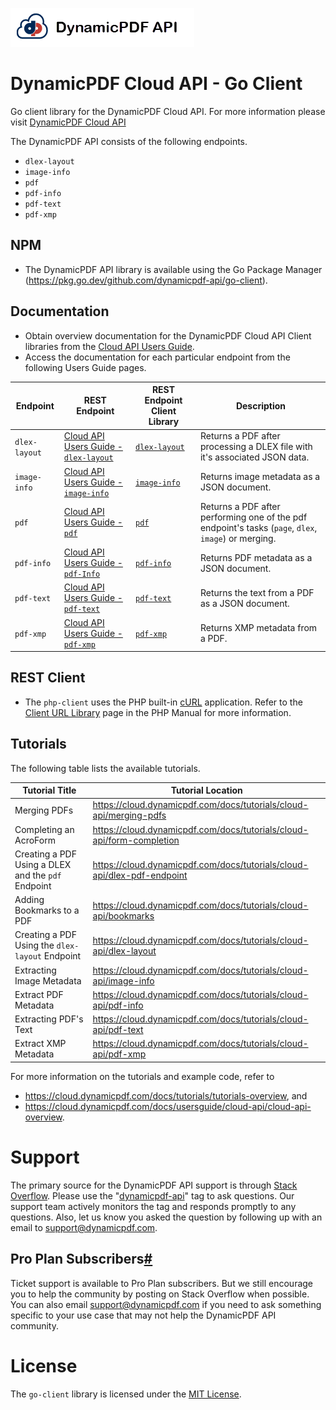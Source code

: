 ![](./logo-banner2.png)

DynamicPDF Cloud API - Go Client
================================

Go client library for the DynamicPDF Cloud API. For more information please visit [DynamicPDF Cloud API](https://cloud.dynamicpdf.com/ "DynamicPDF Cloud API Homepage")

The DynamicPDF API consists of the following endpoints.

* `dlex-layout`
* `image-info`
* `pdf`
* `pdf-info`
* `pdf-text`
* `pdf-xmp`

## NPM

* The DynamicPDF API library is available using the Go Package Manager (https://pkg.go.dev/github.com/dynamicpdf-api/go-client).

## Documentation

* Obtain overview documentation for the DynamicPDF Cloud API Client libraries from the [Cloud API Users Guide](https://cloud.dynamicpdf.com/docs/usersguide/cloud-api/client-libraries/cloud-api-client-libraries).
* Access the documentation for each particular endpoint from the following Users Guide pages. 

| Endpoint      | REST Endpoint                                                | REST Endpoint Client Library                                 | Description                                                  |
| ------------- | ------------------------------------------------------------ | ------------------------------------------------------------ | ------------------------------------------------------------ |
| `dlex-layout` | [Cloud API Users Guide - `dlex-layout`](https://cloud.dynamicpdf.com/docs/usersguide/cloud-api/cloud-api-dlex-layout) | [`dlex-layout`](https://cloud.dynamicpdf.com/docs/usersguide/cloud-api/client-libraries/client-api-dlex-layout) | Returns a PDF after processing a DLEX file with it's associated JSON data. |
| `image-info`  | [Cloud API Users Guide - `image-info`](https://cloud.dynamicpdf.com/docs/usersguide/cloud-api/cloud-api-image-info) | [`image-info`](https://cloud.dynamicpdf.com/docs/usersguide/cloud-api/client-libraries/client-api-image-info) | Returns image metadata as a JSON document.                   |
| `pdf`         | [Cloud API Users Guide - `pdf`](https://cloud.dynamicpdf.com/docs/usersguide/cloud-api/cloud-api-pdf) | [`pdf`](https://cloud.dynamicpdf.com/docs/usersguide/cloud-api/client-libraries/client-api-pdf) | Returns a PDF after performing one of the pdf endpoint's tasks (`page`, `dlex`, `image`) or merging. |
| `pdf-info`    | [Cloud API Users Guide - `pdf-Info`](https://cloud.dynamicpdf.com/docs/usersguide/cloud-api/cloud-api-pdf-info) | [`pdf-info`](https://cloud.dynamicpdf.com/docs/usersguide/cloud-api/client-libraries/client-api-pdf-info) | Returns PDF metadata as a JSON document.                     |
| `pdf-text`    | [Cloud API Users Guide - `pdf-text`](https://cloud.dynamicpdf.com/docs/usersguide/cloud-api/cloud-api-pdf-text) | [`pdf-text`](https://cloud.dynamicpdf.com/docs/usersguide/cloud-api/client-libraries/client-api-pdf-text) | Returns the text from a PDF as a JSON document.              |
| `pdf-xmp`     | [Cloud API Users Guide - `pdf-xmp`](https://cloud.dynamicpdf.com/docs/usersguide/cloud-api/cloud-api-pdf-xmp) | [`pdf-xmp`](https://cloud.dynamicpdf.com/docs/usersguide/cloud-api/client-libraries/client-api-pdf-xmp) | Returns XMP metadata from a PDF.                             |

## REST Client

* The `php-client` uses the PHP built-in [cURL](https://curl.se/) application. Refer to the [Client URL Library](https://www.php.net/manual/en/book.curl.php) page in the PHP Manual for more information.

## **Tutorials**

The following table lists the available tutorials. 

| Tutorial Title                                     | Tutorial Location                                            |
| -------------------------------------------------- | ------------------------------------------------------------ |
| Merging PDFs                                       | https://cloud.dynamicpdf.com/docs/tutorials/cloud-api/merging-pdfs |
| Completing an AcroForm                             | https://cloud.dynamicpdf.com/docs/tutorials/cloud-api/form-completion |
| Creating a PDF Using a DLEX and the `pdf` Endpoint | https://cloud.dynamicpdf.com/docs/tutorials/cloud-api/dlex-pdf-endpoint |
| Adding Bookmarks to a PDF                          | https://cloud.dynamicpdf.com/docs/tutorials/cloud-api/bookmarks |
| Creating a PDF Using the `dlex-layout` Endpoint    | https://cloud.dynamicpdf.com/docs/tutorials/cloud-api/dlex-layout |
| Extracting Image Metadata                          | https://cloud.dynamicpdf.com/docs/tutorials/cloud-api/image-info |
| Extract PDF Metadata                               | https://cloud.dynamicpdf.com/docs/tutorials/cloud-api/pdf-info |
| Extracting PDF's Text                              | https://cloud.dynamicpdf.com/docs/tutorials/cloud-api/pdf-text |
| Extract XMP Metadata                               | https://cloud.dynamicpdf.com/docs/tutorials/cloud-api/pdf-xmp |

For more information on the tutorials and example code, refer to

- https://cloud.dynamicpdf.com/docs/tutorials/tutorials-overview, and
- https://cloud.dynamicpdf.com/docs/usersguide/cloud-api/cloud-api-overview.

# Support

The primary source for the DynamicPDF API support is through [Stack Overflow](https://stackoverflow.com/questions/tagged/dynamicpdf-api). Please use the "[dynamicpdf-api](https://stackoverflow.com/questions/tagged/dynamicpdf-api)" tag to ask questions. Our support team actively monitors the tag and responds promptly to any questions.  Also, let us know you asked the question by following up with an email to [support@dynamicpdf.com](mailto:support@dynamicpdf.com). 

## Pro Plan Subscribers[#](https://cloud.dynamicpdf.com/support#pro-plan-subscribers)

Ticket support is available to Pro Plan subscribers. But we still encourage you to help the community by posting on Stack Overflow when possible. You can also email [support@dynamicpdf.com](mailto:support@dynamicpdf.com) if you need to ask something specific to your use case that may not help the DynamicPDF API community.

# License

The `go-client` library is licensed under the [MIT License](./LICENSE).


